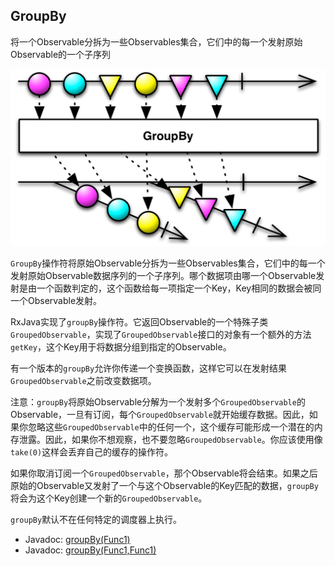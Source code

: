 

## GroupBy

将一个Observable分拆为一些Observables集合，它们中的每一个发射原始Observable的一个子序列

![groupBy](../images/operators/groupBy.c.png)

`GroupBy`操作符将原始Observable分拆为一些Observables集合，它们中的每一个发射原始Observable数据序列的一个子序列。哪个数据项由哪一个Observable发射是由一个函数判定的，这个函数给每一项指定一个Key，Key相同的数据会被同一个Observable发射。

RxJava实现了`groupBy`操作符。它返回Observable的一个特殊子类`GroupedObservable`，实现了`GroupedObservable`接口的对象有一个额外的方法`getKey`，这个Key用于将数据分组到指定的Observable。

有一个版本的`groupBy`允许你传递一个变换函数，这样它可以在发射结果`GroupedObservable`之前改变数据项。

注意：`groupBy`将原始Observable分解为一个发射多个`GroupedObservable`的Observable，一旦有订阅，每个`GroupedObservable`就开始缓存数据。因此，如果你忽略这些`GroupedObservable`中的任何一个，这个缓存可能形成一个潜在的内存泄露。因此，如果你不想观察，也不要忽略`GroupedObservable`。你应该使用像`take(0)`这样会丢弃自己的缓存的操作符。

如果你取消订阅一个`GroupedObservable`，那个Observable将会结束。如果之后原始的Observable又发射了一个与这个Observable的Key匹配的数据，`groupBy`将会为这个Key创建一个新的`GroupedObservable`。

`groupBy`默认不在任何特定的调度器上执行。

* Javadoc: [groupBy(Func1)](http://reactivex.io/RxJava/javadoc/rx/Observable.html#groupBy(rx.functions.Func1))
* Javadoc: [groupBy(Func1,Func1)](http://reactivex.io/RxJava/javadoc/rx/Observable.html#groupBy(rx.functions.Func1,%20rx.functions.Func1))
